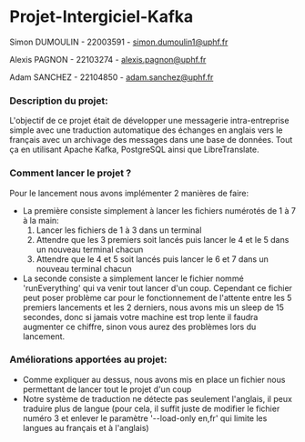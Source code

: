 # Projet-Intergiciel-Kafka
Simon DUMOULIN - 22003591 - simon.dumoulin1@uphf.fr

Alexis PAGNON - 22103274 - alexis.pagnon@uphf.fr

Adam SANCHEZ - 22104850 - adam.sanchez@uphf.fr

### Description du projet:
L'objectif de ce projet était de développer une messagerie intra-entreprise simple avec une traduction automatique des échanges en anglais vers le français avec un archivage des messages dans une base de données. Tout ça en utilisant Apache Kafka, PostgreSQL ainsi que LibreTranslate.

### Comment lancer le projet ?
Pour le lancement nous avons implémenter 2 manières de faire:
- La première consiste simplement à lancer les fichiers numérotés de 1 à 7 à la main:
  1) Lancer les fichiers de 1 à 3 dans un terminal
  2) Attendre que les 3 premiers soit lancés puis lancer le 4 et le 5 dans un nouveau terminal chacun
  3) Attendre que le 4 et 5 soit lancés puis lancer le 6 et 7 dans un nouveau terminal chacun
- La seconde consiste a simplement lancer le fichier nommé 'runEverything' qui va venir tout lancer d'un coup. Cependant ce fichier peut poser problème car pour le fonctionnement de l'attente
entre les 5 premiers lancements et les 2 derniers, nous avons mis un sleep de 15 secondes, donc si jamais votre machine est trop lente il faudra augmenter ce chiffre, sinon vous aurez des problèmes
lors du lancement.

### Améliorations apportées au projet:
- Comme expliquer au dessus, nous avons mis en place un fichier nous permettant de lancer tout le projet d'un coup
- Notre système de traduction ne détecte pas seulement l'anglais, il peux traduire plus de langue (pour cela, il suffit juste de modifier le fichier numéro 3 et enlever le paramètre '--load-only en,fr'
qui limite les langues au français et à l'anglais)
